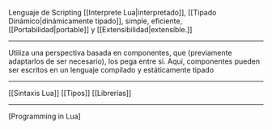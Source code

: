 Lenguaje de Scripting [[Interprete Lua|interpretado]], [[Tipado Dinámico|dinámicamente tipado]], simple, eficiente, [[Portabilidad|portable]] y [[Extensibilidad|extensible.]]
***
Utiliza una perspectiva basada en componentes, que (previamente adaptarlos de ser necesario), los pega entre si. Aquí, componentes pueden ser escritos en un lenguaje compilado y estáticamente tipado
***
[[Sintaxis Lua]]
[[Tipos]]
[[Librerías]]
***
[Programming in Lua]

